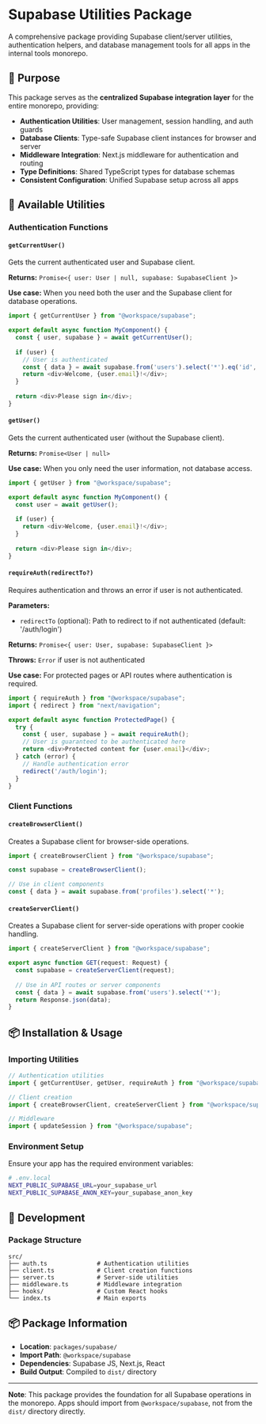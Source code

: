 # Supabase Utilities Package

A comprehensive package providing Supabase client/server utilities, authentication helpers, and database management tools for all apps in the internal tools monorepo.

## 🎯 Purpose

This package serves as the **centralized Supabase integration layer** for the entire monorepo, providing:

- **Authentication Utilities**: User management, session handling, and auth guards
- **Database Clients**: Type-safe Supabase client instances for browser and server
- **Middleware Integration**: Next.js middleware for authentication and routing
- **Type Definitions**: Shared TypeScript types for database schemas
- **Consistent Configuration**: Unified Supabase setup across all apps

## 🚀 Available Utilities

### **Authentication Functions**

#### **`getCurrentUser()`**
Gets the current authenticated user and Supabase client.

**Returns:** `Promise<{ user: User | null, supabase: SupabaseClient }>`

**Use case:** When you need both the user and the Supabase client for database operations.

```typescript
import { getCurrentUser } from "@workspace/supabase";

export default async function MyComponent() {
  const { user, supabase } = await getCurrentUser();
  
  if (user) {
    // User is authenticated
    const { data } = await supabase.from('users').select('*').eq('id', user.id);
    return <div>Welcome, {user.email}!</div>;
  }
  
  return <div>Please sign in</div>;
}
```

#### **`getUser()`**
Gets the current authenticated user (without the Supabase client).

**Returns:** `Promise<User | null>`

**Use case:** When you only need the user information, not database access.

```typescript
import { getUser } from "@workspace/supabase";

export default async function MyComponent() {
  const user = await getUser();
  
  if (user) {
    return <div>Welcome, {user.email}!</div>;
  }
  
  return <div>Please sign in</div>;
}
```

#### **`requireAuth(redirectTo?)`**
Requires authentication and throws an error if user is not authenticated.

**Parameters:**
- `redirectTo` (optional): Path to redirect to if not authenticated (default: '/auth/login')

**Returns:** `Promise<{ user: User, supabase: SupabaseClient }>`

**Throws:** `Error` if user is not authenticated

**Use case:** For protected pages or API routes where authentication is required.

```typescript
import { requireAuth } from "@workspace/supabase";
import { redirect } from "next/navigation";

export default async function ProtectedPage() {
  try {
    const { user, supabase } = await requireAuth();
    // User is guaranteed to be authenticated here
    return <div>Protected content for {user.email}</div>;
  } catch (error) {
    // Handle authentication error
    redirect('/auth/login');
  }
}
```

### **Client Functions**

#### **`createBrowserClient()`**
Creates a Supabase client for browser-side operations.

```typescript
import { createBrowserClient } from "@workspace/supabase";

const supabase = createBrowserClient();

// Use in client components
const { data } = await supabase.from('profiles').select('*');
```

#### **`createServerClient()`**
Creates a Supabase client for server-side operations with proper cookie handling.

```typescript
import { createServerClient } from "@workspace/supabase";

export async function GET(request: Request) {
  const supabase = createServerClient(request);
  
  // Use in API routes or server components
  const { data } = await supabase.from('users').select('*');
  return Response.json(data);
}
```

## 📦 Installation & Usage

### **Importing Utilities**

```typescript
// Authentication utilities
import { getCurrentUser, getUser, requireAuth } from "@workspace/supabase";

// Client creation
import { createBrowserClient, createServerClient } from "@workspace/supabase";

// Middleware
import { updateSession } from "@workspace/supabase";
```

### **Environment Setup**

Ensure your app has the required environment variables:

```bash
# .env.local
NEXT_PUBLIC_SUPABASE_URL=your_supabase_url
NEXT_PUBLIC_SUPABASE_ANON_KEY=your_supabase_anon_key
```

## 🔧 Development

### **Package Structure**
```
src/
├── auth.ts              # Authentication utilities
├── client.ts            # Client creation functions
├── server.ts            # Server-side utilities
├── middleware.ts        # Middleware integration
├── hooks/               # Custom React hooks
└── index.ts             # Main exports
```


## 📦 Package Information

- **Location**: `packages/supabase/`
- **Import Path**: `@workspace/supabase`
- **Dependencies**: Supabase JS, Next.js, React
- **Build Output**: Compiled to `dist/` directory

---

**Note**: This package provides the foundation for all Supabase operations in the monorepo. Apps should import from `@workspace/supabase`, not from the `dist/` directory directly. 